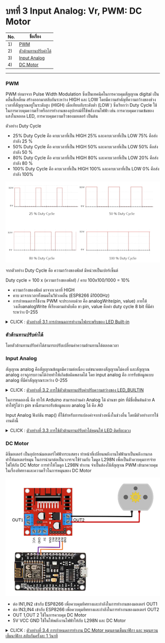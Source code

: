 # บทที่ 3 Input Analog: Vr, PWM: DC Motor



No. |ชื่อเรื่อง|
----- |----- |
1)|[PWM](https://github.com/phisic1714/IoT-Learning-Set/blob/Pea/%E0%B8%9A%E0%B8%97%E0%B8%97%E0%B8%B5%E0%B9%883/%E0%B8%9A%E0%B8%97%E0%B8%97%E0%B8%B5%E0%B9%88_3.md#pwm)|
2)|[ตัวต้านทานปรับค่าได้ ](https://github.com/phisic1714/IoT-Learning-Set/blob/Pea/%E0%B8%9A%E0%B8%97%E0%B8%97%E0%B8%B5%E0%B9%883/%E0%B8%9A%E0%B8%97%E0%B8%97%E0%B8%B5%E0%B9%88_3.md#%E0%B8%95%E0%B8%B1%E0%B8%A7%E0%B8%95%E0%B9%89%E0%B8%B2%E0%B8%99%E0%B8%97%E0%B8%B2%E0%B8%99%E0%B8%9B%E0%B8%A3%E0%B8%B1%E0%B8%9A%E0%B8%84%E0%B9%88%E0%B8%B2%E0%B9%84%E0%B8%94%E0%B9%89)|
3)|[Input Analog ](https://github.com/phisic1714/IoT-Learning-Set/blob/Pea/%E0%B8%9A%E0%B8%97%E0%B8%97%E0%B8%B5%E0%B9%883/%E0%B8%9A%E0%B8%97%E0%B8%97%E0%B8%B5%E0%B9%88_3.md#input-analog)|
4)|[DC Motor  ](https://github.com/phisic1714/IoT-Learning-Set/blob/Pea/%E0%B8%9A%E0%B8%97%E0%B8%97%E0%B8%B5%E0%B9%883/%E0%B8%9A%E0%B8%97%E0%B8%97%E0%B8%B5%E0%B9%88_3.md#dc-motor)|


---

### PWM  

PWM ย่อมาจาก Pulse Width Modulation ซึ่งเป็นเทคนิคในการควบคุมสัญญาณ digital เป็นคลื่นสี่เหลี่ยม สร้างออกมาสลับกันระหว่าง HIGH และ LOW  โดยมีความสำคัญที่ความกว้างของช่วงเวลาที่สัญญาณอยู่ในระดับสูง (HIGH) เมื่อเทียบกับระดับต่ำ (LOW ) ซึ่งเรียกว่า Duty Cycle 
ใช้ในการควบคุมความเร็วหรือการทำงานของอุปกรณ์ที่ใช้พลังงานไฟฟ้า เช่น การควบคุมความเข้มของแสงในหลอด LED, การควบคุมความเร็วของมอเตอร์ เป็นต้น

ตัวอย่าง Duty Cycle

- 25% Duty Cycle คือ คาบเวลาที่เป็น HIGH 25% และคาบเวลาที่เป็น LOW 75% คือส่งกำลัง 25 % 
- 50% Duty Cycle คือ คาบเวลาที่เป็น HIGH 50% และคาบเวลาที่เป็น LOW 50% คือส่งกำลัง 50 %
-	80% Duty Cycle คือ คาบเวลาที่เป็น HIGH 80% และคาบเวลาที่เป็น LOW 20% คือส่งกำลัง 80 %
-	100% Duty Cycle คือ คาบเวลาที่เป็น HIGH 100% และคาบเวลาที่เป็น LOW 0% คือส่งกำลัง 100%

![image](image\PWM.png)

จากตัวอย่าง Duty  Cycle คือ ความกว้างของพัลส์ มีหน่วยเป็นเปอร์เซ็นต์

Duty cycle = 100 x (ความกว้างของพัลส์) / คาบ
100x100/1000 = 10% 

- ความกว้างของพัลล์ มาจากเวลาที่ HIGH 
- คาบ มาจากเวลาทั้งหมดใน1ช่วงคลื่น (ESP8266 มี1000Hz) 
- การกำหนดการใช้งาน PWM จะประกอบด้วย คือ analogWrite(pin, value) ภายใต้วงเล็บanalogWrite ที่เรียงตามลำดับคือ ขา pin, value คือค่า duty cycle 8 bit ที่มีค่าระหว่าง 0-255


<details><summary>CLICK : <ins>ตัวอย่างที่ 3.1 การกำหนดการทำงานไฟกระพริบของ LED Built-in</ins></summary>
<p>

```
#include <Arduino.h> 
const int LED_LOW=0; 
const int LED_HIGH=1; 
int state;
void setup() {
  state = LED_LOW;
  pinMode(LED_BUILTIN, OUTPUT); 
}
void loop() {
    if(state==LED_LOW){ 
        analogWrite(LED_BUILTIN, 0);   
        delay(1000);    
        state = LED_HIGH   
    }  
    else if(state==LED_HIGH){    
        analogWrite(LED_BUILTIN, 255);    
        delay(1000);   
        state = LED_LOW;  
    } 
}
```
<p>
</details>

### ตัวต้านทานปรับค่าได้ 

โดยตัวต้านทานปรับค่าได้สามารถปรับเปลี่ยนค่าความต้านทานได้ตลอดเวลา

### Input Analog  

สัญญาณ analog คือสัญญาณข้อมูลมีความต่อเนื่อง แต่ขนาดของสัญญาณไม่คงที่ และสัญญาณ analog อาจถูกรบกวนได้ง่ายทำให้เกิดข้อผิดพลาดได้ โดย input analog คือ การรับข้อมูลแบบ analog ที่มีค่าสัญญาณระหว่าง 0-255

<details><summary>CLICK : <ins>ตัวอย่างที่ 3.2 การใช้ตัวต้านทานปรับค่าปรับความสว่างของ LED_BUILTIN	</ins></summary>
<p>

```
#include <Arduino.h>
const int READ_ANALOG_INPUT = 0;
int state;
void setup()
{
  state = 0;
  Serial.begin(115200);
  pinMode(LED_BUILTIN, OUTPUT);
}
void loop()
{
  switch (state)
  {
  case READ_ANALOG_INPUT:
¬    int Val = analogRead(A0);
    analogWrite(LED_BUILTIN, Val);
    Serial.print("Val = ");
    Serial.println(Val);
    state = READ_ANALOG_INPUT;
    Serial.println(Val);
  break;
  }
}
```
<p>
</details>


ในการทดลองนี้ คือ ทำให้ Arduino สามารถอ่านค่า Analog ได้ ผ่านขา pin ที่มีชื่อขึ้นต้นด้วย A ทำให้รู้ได้ว่า pin ขานี้สามารถรับข้อมูลแบบ analog ได้ คือ  A0

Input Analog ฟังก์ชัน map() ที่ใช้สำหรับการแปลงค่าจากช่วงหนึ่งในช่วงอื่น โดยมีตัวอย่างการใช้งานดังนี้

<details><summary>CLICK : <ins>ตัวอย่างที่ 3.3 การใช้ตัวต้านทานปรับค่าได้หมุนให้ LED ติดทีละดวง	</ins></summary>
<p>

```
#include <Arduino.h>
const int ALL_LED_OFF = 0;
const int LED_1_ON = 1;
const int LED_2_ON = 2;
const int LED_3_ON = 3;
int state;
void setup()
{
    state = 0;
    Serial.begin(115200);
    pinMode(D0, OUTPUT);
    pinMode(D1, OUTPUT);
    pinMode(D2, OUTPUT);
}
void loop()
{   
    switch (state)
    {
    case ALL_LED_OFF:
        digitalWrite(D0, LOW);
        digitalWrite(D1, LOW);
        digitalWrite(D2, LOW);
        state = map(analogRead(A0), 0, 1023, 0, 10);
        Serial.print("Val Map = ");
        Serial.println(state);
        break;
    case LED_1_ON:
        digitalWrite(D0, HIGH);
        digitalWrite(D1, LOW);
        digitalWrite(D2, LOW);
        state = map(analogRead(A0), 0, 1023, 0, 10);
        Serial.print("Val Map = ");
        Serial.println(state);
        break;
    case LED_2_ON:
        digitalWrite(D0, HIGH);
        digitalWrite(D1, HIGH);
        digitalWrite(D2, LOW);
        state = map(analogRead(A0), 0, 1023, 0, 10);
        Serial.print("Val Map = ");
        Serial.println(state);
        break;
    case LED_3_ON:
        digitalWrite(D0, HIGH);
        digitalWrite(D1, HIGH);
        digitalWrite(D2, HIGH); 
        state = map(analogRead(A0), 0, 1023, 0, 10);
        Serial.print("Val Map = ");
        Serial.println(state);
        break;   
    }
}
```
<p>
</details>

### DC Motor 

ดีซีมอเตอร์ เป็นอุปกรณ์มอเตอร์ไฟฟ้ากระแสตรง ทำหน้าที่เปลี่ยนพลังงานไฟฟ้ามาเป็นพลังงานกล ทำให้มอเตอร์หมุน ในการนำมาต่อเป็นวงจรจะใช้ร่วมกับ โมดูล L298N เพื่อเป็นตัวควบคุมการจ่ายไฟให้กับ DC Motor
การทำให้โมดูล L298N ทำงาน จำเป็นต้องใช้สัญญาณ PWM เข้ามาควบคุมในเรื่องทิศทางและความเร็วในการหมุนของ DC Motor

![image](image\dcmotor.png)

* ต่อ IN1,IN2 เข้ากับ ESP8266 เพื่อควบคุมทิศทางและกำลังในการทำงานของมอเตอร์ OUT1
*	ต่อ IN3,IN4 เข้ากับ ESP8266 เพื่อควบคุมทิศทางและกำลังในการทำงานของมอเตอร์ OUT2
*	OUT 1,OUT 2 ใช้ในการควบคุม DC Motor 
*	5V VCC GND ใช้ในให้พลังงานไฟฟ้าให้กับ L298N และ DC Motor

<details><summary>CLICK : <ins>ตัวอย่างที่ 3.4 การกำหนดการทำงาน DC Motor หมุนตามเข็มนาฬิกา และ หมุนทวนเข็มนาฬิกา สลับกันครั้งละ 1 วินาที </ins></summary>
<p>

```
#include <Arduino.h>
const int TURN_RIGHT= 0;
const int TURN_LEFT = 1;
int state;
void setup()
{
    state = TURN_RIGHT;
    pinMode(D0, OUTPUT);
    pinMode(D1, OUTPUT);
}
void loop()
{
    if (state == TURN_RIGHT)
    {
        analogWrite(D0, 255);
        analogWrite(D1, 0);
        delay(1000);
        state = TURN_LEFT;
    }
    else if (state == TURN_LEFT)
    {
        analogWrite(D0, 0);
        analogWrite(D1, 255);
        delay(1000);
        state = TURN_RIGHT;
    }
}
```
<p>
</details>


